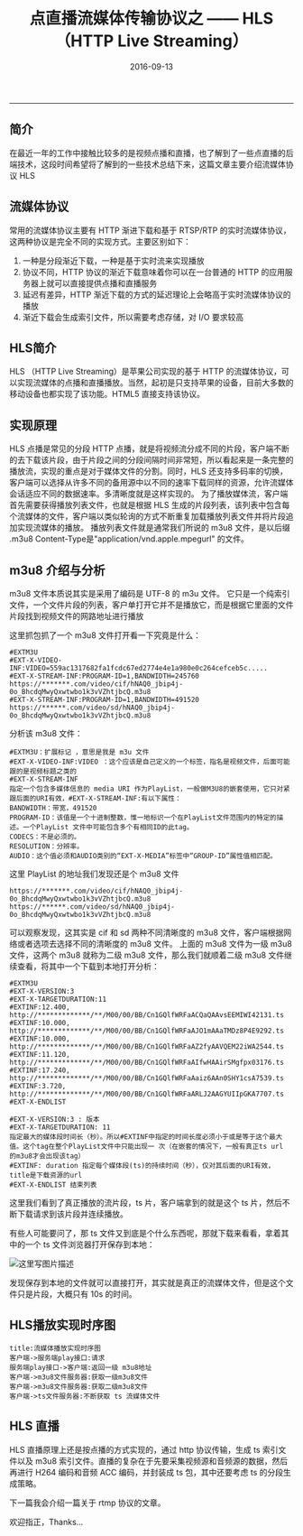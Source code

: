﻿---
title: 点直播流媒体传输协议之 —— HLS（HTTP Live Streaming）
date: 2016-09-13
categories: Coding
tags:
  - HLS
  - TS
  - M3U8
---
----------------------------------

## 简介

在最近一年的工作中接触比较多的是视频点播和直播，也了解到了一些点直播的后端技术，这段时间希望将了解到的一些技术总结下来，这篇文章主要介绍流媒体协议 HLS

<!-- more -->

## 流媒体协议
常用的流媒体协议主要有 HTTP 渐进下载和基于 RTSP/RTP 的实时流媒体协议，这两种协议是完全不同的实现方式。主要区别如下：

1. 一种是分段渐近下载，一种是基于实时流来实现播放
2. 协议不同，HTTP 协议的渐近下载意味着你可以在一台普通的 HTTP 的应用服务器上就可以直接提供点播和直播服务
3. 延迟有差异，HTTP 渐近下载的方式的延迟理论上会略高于实时流媒体协议的播放
4. 渐近下载会生成索引文件，所以需要考虑存储，对 I/O 要求较高

## HLS简介

HLS （HTTP Live Streaming）是苹果公司实现的基于 HTTP 的流媒体协议，可以实现流媒体的点播和直播播放。当然，起初是只支持苹果的设备，目前大多数的移动设备也都实现了该功能。HTML5 直接支持该协议。

## 实现原理

HLS 点播是常见的分段 HTTP 点播，就是将视频流分成不同的片段，客户端不断的去下载该片段，由于片段之间的分段间隔时间非常短，所以看起来是一条完整的播放流，实现的重点是对于媒体文件的分割。同时，HLS 还支持多码率的切换，客户端可以选择从许多不同的备用源中以不同的速率下载同样的资源，允许流媒体会话适应不同的数据速率。多清晰度就是这样实现的。
为了播放媒体流，客户端首先需要获得播放列表文件，也就是根据 HLS 生成的片段列表，该列表中包含每个流媒体的文件，客户端以类似轮询的方式不断重复加载播放列表文件并将片段追加实现流媒体的播放。
播放列表文件就是通常我们所说的 m3u8 文件，是以后缀 .m3u8 Content-Type是"application/vnd.apple.mpegurl" 的文件。

## m3u8 介绍与分析

m3u8 文件本质说其实是采用了编码是 UTF-8 的 m3u 文件。
它只是一个纯索引文件，一个文件片段的列表，客户单打开它并不是播放它，而是根据它里面的文件片段找到视频文件的网路地址进行播放

这里抓包抓了一个 m3u8 文件打开看一下究竟是什么：

```
#EXTM3U
#EXT-X-VIDEO-INF:VIDEO=559ac1317682fa1fcdc67ed2774e4e1a980e0c264cefceb5c.....
#EXT-X-STREAM-INF:PROGRAM-ID=1,BANDWIDTH=245760
https://*******.com/video/cif/hNAQ0_jbip4j-0o_BhcdqMwyQxwtwbo1k3vVZhtjbcQ.m3u8
#EXT-X-STREAM-INF:PROGRAM-ID=1,BANDWIDTH=491520
https://******.com/video/sd/hNAQ0_jbip4j-0o_BhcdqMwyQxwtwbo1k3vVZhtjbcQ.m3u8
```

分析该 m3u8 文件：
```
#EXTM3U：扩展标记 ，意思是我是 m3u 文件
#EXT-X-VIDEO-INF:VIDEO ：这个应该是自己定义的一个标签，指名是视频文件，后面可能跟的是视频标题之类的
#EXT-X-STREAM-INF
指定一个包含多媒体信息的 media URI 作为PlayList，一般做M3U8的嵌套使用，它只对紧跟后面的URI有效，#EXT-X-STREAM-INF:有以下属性：
BANDWIDTH：带宽，491520
PROGRAM-ID：该值是一个十进制整数，惟一地标识一个在PlayList文件范围内的特定的描述。一个PlayList 文件中可能包含多个有相同ID的此tag。
CODECS：不是必须的。
RESOLUTION：分辨率。
AUDIO：这个值必须和AUDIO类别的“EXT-X-MEDIA”标签中“GROUP-ID”属性值相匹配。
```

这里 PlayList 的地址我们发现还是个 m3u8 文件

```
https://*******.com/video/cif/hNAQ0_jbip4j-0o_BhcdqMwyQxwtwbo1k3vVZhtjbcQ.m3u8
https://******.com/video/sd/hNAQ0_jbip4j-0o_BhcdqMwyQxwtwbo1k3vVZhtjbcQ.m3u8
```

可以观察发现，这其实是 cif 和 sd 两种不同清晰度的 m3u8 文件，客户端根据网络或者选项去选择不同的清晰度的 m3u8 文件。
上面的 m3u8 文件为一级 m3u8 文件，这两个 m3u8 就称为二级 m3u8 文件，那么我们就顺着二级 m3u8 文件继续查看，将其中一个下载到本地打开分析：

```
#EXTM3U
#EXT-X-VERSION:3
#EXT-X-TARGETDURATION:11
#EXTINF:12.400,
http://*************/**/M00/00/BB/Cn1GQlfWRFaACQaQAAvsEEMIWI42131.ts
#EXTINF:10.000,
http://*************/**/M00/00/BB/Cn1GQlfWRFaAJO1mAAaTMDz8P4E9292.ts
#EXTINF:10.000,
http://*************/**/M00/00/BB/Cn1GQlfWRFaAZ2fyAAVQEM22iWA2544.ts
#EXTINF:11.120,
http://*************/**/M00/00/BB/Cn1GQlfWRFaAIfwHAAirSMgfpx03176.ts
#EXTINF:17.240,
http://*************/**/M00/00/BB/Cn1GQlfWRFaAaiz6AAn0SHY1csA7539.ts
#EXTINF:3.720,
http://*************/**/M00/00/BB/Cn1GQlfWRFaARLJ2AAGYUIIpGKA7707.ts
#EXT-X-ENDLIST
```

```
#EXT-X-VERSION:3 : 版本
#EXT-X-TARGETDURATION: 11
指定最大的媒体段时间长（秒）。所以#EXTINF中指定的时间长度必须小于或是等于这个最大值。这个tag在整个PlayList文件中只能出现一 次（在嵌套的情况下，一般有真正ts url     的m3u8才会出现该tag）
#EXTINF: duration 指定每个媒体段(ts)的持续时间（秒），仅对其后面的URI有效，title是下载资源的url
#EXT-X-ENDLIST 结束列表
```

这里我们看到了真正播放的流片段，ts 片，客户端拿到的就是这个 ts 片，然后不断下载请求到该片段并连续播放。

有些人可能要问了，那 ts 文件又到底是个什么东西呢，那就下载来看看，拿着其中的一个 ts 文件浏览器打开保存到本地：

![这里写图片描述](http://img.blog.csdn.net/20160913114717400)
 
发现保存到本地的文件就可以直接打开，其实就是真正的流媒体文件，但是这个文件只是片段，大概只有 10s 的时间。

## HLS播放实现时序图

```sequence
title:流媒体播放实现时序图
客户端->服务端play接口:请求
服务端play接口->客户端:返回一级 m3u8地址
客户端->m3u8文件服务器:获取一级m3u8文件
客户端->m3u8文件服务器:获取二级m3u8文件
客户端->ts文件服务器:不断获取 ts 流媒体文件
```

## HLS 直播

HLS 直播原理上还是按点播的方式实现的，通过 http 协议传输，生成 ts 索引文件以及 m3u8 索引文件。直播的复杂在于先要采集视频源和音频源的数据，然后再进行 H264 编码和音频 ACC 编码，并封装成 ts 包，其中还要考虑 ts 的分段生成策略。

下一篇我会介绍一篇关于 rtmp 协议的文章。

欢迎指正，Thanks...